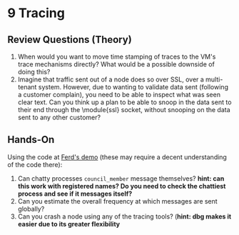 # 9 Tracing

## Review Questions (Theory)
1. When would you want to move time stamping of traces to the VM's trace mechanisms directly? What would be a possible downside of doing this?	
2. Imagine that traffic sent out of a node does so over SSL, over a multi-tenant system. However, due to wanting to validate data sent (following a customer complain), you need to be able to inspect what was seen clear text. Can you think up a plan to be able to snoop in the data sent to their end through the \module{ssl} socket, without snooping on the data sent to any other customer?

## Hands-On

Using the code at [Ferd's demo](https://github.com/ferd/recon\_demo) (these may require a decent understanding of the code there):
1.  Can chatty processes `council_member` message themselves? **hint: can this work with registered names? Do you need to check the chattiest process and see if it messages itself?**
2. Can you estimate the overall frequency at which messages are sent globally?
3. Can you crash a node using any of the tracing tools? (**hint: dbg makes it easier due to its greater flexibility**
